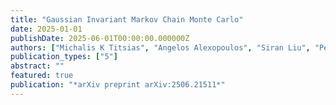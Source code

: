 ```yaml
---
title: "Gaussian Invariant Markov Chain Monte Carlo"
date: 2025-01-01
publishDate: 2025-06-01T00:00:00.000000Z
authors: ["Michalis K Titsias", "Angelos Alexopoulos", "Siran Liu", "Petros Dellaportas"]
publication_types: ["5"]
abstract: ""
featured: true
publication: "*arXiv preprint arXiv:2506.21511*"
---
```

